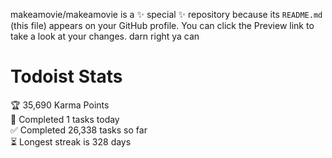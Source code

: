 makeamovie/makeamovie is a ✨ special ✨ repository because its `README.md` (this file) appears on your GitHub profile.
You can click the Preview link to take a look at your changes. darn right ya can

# Todoist Stats

<!-- TODO-IST:START -->
🏆  35,690 Karma Points           
🌸  Completed 1 tasks today           
✅  Completed 26,338 tasks so far           
⏳  Longest streak is 328 days
<!-- TODO-IST:END -->